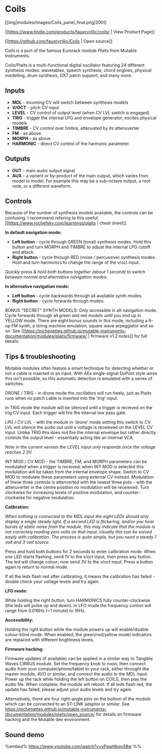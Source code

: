 # Coils

[[img|modules/images/Coils_panel_final.png|200]]

[[https://www.tindie.com/products/fauxcyrillic/coils/ | View Product Page]]

[[https://github.com/fauxcyrillic/Coils | Open source]]

Coils is a port of the famous Eurorack module *Plaits* from Mutable Instruments.

Coils/Plaits is a multi-functional digital oscillator featuring 24 different synthesis modes: wavetables, speech synthesis, chord engines, physical modelling, drum synthesis, DX7 patch support, and many more.

## Inputs
* **MDL** - incoming CV will switch between synthesis models
* **V/OCT** - pitch CV input
* **LEVEL** - CV control of output level (when CV LVL switch is engaged)
* **TRIG** - trigger the internal LPG and envelope generator; excites physical models
* **TIMBRE** - CV control over timbre, attenuated by its attenuverter
* **FM** - as above
* **MORPH** - as above
* **HARMONIC** - direct CV control of the harmonic parameter

## Outputs
* **OUT** - main audio output signal
* **AUX** - a varient or by-product of the main output, which varies from model to model. For example this may be a sub-octave output, a root note, or a different waveform.

## Controls

Because of the number of synthesis models available, the controls can be confusing. I recommend refering to this useful [[https://www.rochefsky.com/learnings/plaits | cheat sheet]].

**In default navigation mode:**
* **Left button** - cycle through GREEN (tonal) synthesis modes. Hold this button and turn MORPH and TIMBRE to adjust the internal LPG cutoff and attack.
* **Right button** - cycle through RED (noise / percussive) synthesis modes. Hold and turn harmonics to change the range of the v/oct input.

*Quickly press & hold both buttons together (about 1 second) to switch between normal and alternative navigation modes.*

**In alternative navigation mode:**
* **Left button** - cycle backwards through all available synth modes.
* **Right button** - cycle forwards through modes.

BONUS "SECRET" SYNTH MODELS:
Only accessible in alt navigation mode. Cycle forwards through all green and red models until you end up in YELLOW mode. There are eight bonus sounds in this mode, including a 6-op FM synth, a string machine emulation, square wave arpeggiator and so on. See [[https://pichenettes.github.io/mutable-instruments-documentation/modules/plaits/firmware/ | firmware v1.2 notes]] for full details.

## Tips & troubleshooting

Mutable modules often feature a smart technique for detecting whether or not a cable is inserted in an input. With AEs single-signal DuPont style wires this isn't possible, so this automatic detection is emulated with a series of switches.

DRONE / TRIG - in drone mode the oscillators will run freely, just as Plaits runs when no patch cable is inserted into the 'trig' input.

In TRIG mode the module will be silenced until a trigger is recieved on the trig CV input. Each trigger will fire the internal low pass gate.

LPG / CV LVL - with the module in 'drone' mode setting this switch to CV LVL will silence the audio out until a voltage is receieved on the LEVEL CV input. Unlike TRIG this does not fire the internal envelope but rather directly controls the output level - essentially acting like an internal VCA.

*Note in the current version the LEVEL input only responds once the voltage reaches 2.5V.*

INT MOD / CV MOD - the TIMBRE, FM, and MORPH parameters can be modulated when a trigger is received; when INT MOD is selected this modulation will be taken from the internal envelope shape. Switch to CV MOD to modulate these parameters using external CV instead. Modulation of these three controls is attenverted with the lowest three pots - with the attenuverter in the centre position no modulation will be receieved. Turn clockwise for increasing levels of positive modulation, and counter-clockwise for negative modulation.

**Calibration:**

*When nothing is connected to the MDL input the eight LEDs should only display a single steady light. If a second LED is flickering, and/or you hear bursts of static noise from the module, this may indicate that the module is not correctely reading zero volts on that input. Usually this can be solved easily with calibration. The process is quite simple, but you need a steady 1 volt and 3 volt source.*

Press and hold both buttons for 2 seconds to enter calibration mode. When one LED starts flashing, send 1V to the v/oct input, then press any button. The led will change colour; now send 3V to the v/oct input. Press a button again to return to normal mode.

If all the leds flash red after calibrating, it means the calibration has failed - double check your voltage levels and try again.

**LFO mode:**

While holding the right button, turn HARMONICS fully counter-clockwise (the leds will pulse up and down). In LFO mode the frequency control will range from 0.016Hz (~1 minute) to 16Hz.

**Accessibility:**

Holding the right button while the module powers up will enable/disable colour-blind mode. When enabled, the green/red/yellow model indicators are replaced with different brightness levels.

**Firmware hacking:**

Firmware updates (if available) can be applied in a similar way to Tangible Waves CIRRUS module. Set the frequency knob to noon, then connect audio from your computer/phone/tablet to your rack, either throught the master module, 4I/O or similar, and connect the audio to the MDL input. Power up the rack while holding the left button on COILS, then play the audio file. When complete, the module will reboot. If all leds flash red, the update has failed, please adjust your audio levels and try again.

Alternatively, there are four right-angle pins on the bottom of the module which can be connected to an ST-LINK adaptor or similar. See https://pichenettes.github.io/mutable-instruments-documentation/modules/plaits/open_source/ for details on firmware hacking and the Mutable dev environment.

## Sound demo

%embed% https://www.youtube.com/watch?v=vPqwHbqy58w %%
